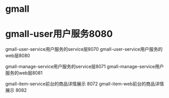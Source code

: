 # gmall  

# gmall-user用户服务8080

gmall-user-service用户服务的service层8070
gmall-user-service用户服务的web层8080

gmall-manage-service用户服务的service层8071
gmall-manage-service用户服务的web层8081

gmall-item-service前台的商品详情展示 8072
gmall-item-web前台的商品详情展示 8082



